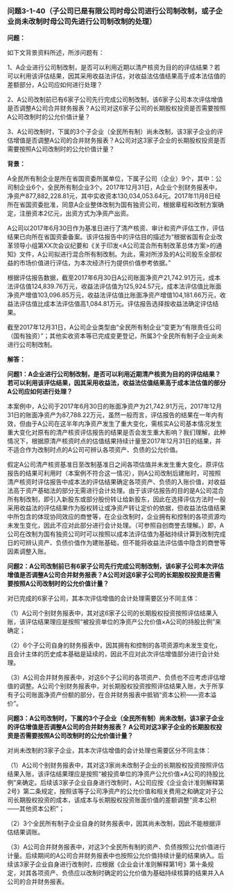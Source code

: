 ### 问题3-1-40（子公司已是有限公司时母公司进行公司制改制，或子企业尚未改制时母公司先进行公司制改制的处理）

**问题：**

如下文背景资料所述，所涉问题有：

1、A企业进行公司制改制，是否可以利用近期以清产核资为目的的评估结果？若可以利用该评估结果，因其采用收益法评估，对收益法估值结果高于成本法估值的差额部分，A公司应如何进行处理？

2、A公司改制前已有6家子公司先行完成公司制改制，该6家子公司本次评估增值是否调整A公司合并财务报表？A公司对这6家子公司的长期股权投资是否需要按照A公司改制时的公允价值计量？

3、A公司改制时，下属的3个子企业（全民所有制）尚未改制，该3家子企业的评估增值是否调整A公司的合并财务报表？A公司对这3家子企业的长期股权投资是否需要按照A公司改制时的公允价值计量？

**背景：**

A全民所有制企业是所在省国资委所属单位，下属子公司（企业）9个，其中：公司制企业6个，全民所有制企业3个。2017年12月31日，A企业个别财务报表中，净资产877,882,228.81元，其中实收资本130,034,053.64元。2017年11月8日经所在省国资委批准，同意A企业整体改制为国有独资公司，根据章程和改制方案确定，注册资本2亿元，出资方式为净资产出资。

A公司以2017年6月30日作为基准日进行了清产核资、审计和资产评估工作，评估结果已向所在省国资委备案。该评估报告中的评估目的描述为“根据省国有企业改革领导小组第XX次会议纪要和《关于印发\<A公司混合所有制改革总体方案\>的通知》文件，A公司拟进行混合所有制改制。为此，需对所涉及的A公司股东全部权益的市场价值进行评估，为本次经济行为提供价值参考依据。”

根据评估报告数据，截至2017年6月30日A公司账面净资产21,742.91万元，成本法评估值124,839.76万元，收益法评估值为125,924.57元，成本法评估值比账面净资产增值103,096.85万元，收益法评估值比账面净资产增值104,181.66万元，收益法评估值比成本法评估值高1,084.81万元。评估报告选择按收益法确定评估结果。

截至2017年12月31日，A公司企业类型由“全民所有制企业”变更为“有限责任公司（国有独资）”；其他实收资本等已完成变更登记，所属3个全民所有制子企业尚未进行公司制改制。

**解答：**

**问题1：A企业进行公司制改制，是否可以利用近期清产核资为目的的评估结果？若可以利用该评估结果，因其采用收益法，收益法估值结果高于成本法估值的部分A公司应如何进行处理？**

本案例中，A公司于2017年6月30日的账面净资产为21,742.91万元，2017年12月31日的账面净资产为87,788.22万元，虽然一般而言，评估报告的结果在一年内有效，但由于A公司在这半年内净资产发生了重大变化，需核实A公司基本情况发生重大变化对原有的清产核资评估报告的结果是否会发生重大影响？我们理解，此种情况下，根据原清产核资时点的估值结果持续计量至2017年12月31日的结果，并不适合作为改制时点的A公司可辨认各项资产、负债的公允价值。

假定A公司清产核资基准日至改制基准日之间各项估值并未发生重大变化，原评估报告的结果可利用时（本案例不符合这一情况），则A公司改制后建账时，可按照清产核资时评估报告中成本法的评估结果确定各项资产、负债的入账价值，对收益法高于资产基础法的部分无需进行会计处理。由于该评估报告的目的是A公司混合所有制改制，即引入新股东或部分股份转让给新股东，因此在选择评估方法时一般采用收益法的评估结果作为股权转让或净资产转让定价的依据，但收益法估值结果中所包含的体现协同效应的商誉等，在企业改制时，企业拥有和控制的各项资源均未发生变化，因此不应对此部分进行会计处理。（可参照自创商誉去理解。）即，A公司在改制为国有独资公司时可以按照以成本法评估值为基础持续计算到改制完成日的可辨认资产、负债价值作为建账基础，但不能将收益法评估值中隐含的商誉等因素调整入账。

**问题2：A公司改制前已有6家子公司先行完成公司制改制，该6家子公司本次评估增值是否调整A公司合并财务报表？A公司对这6家子公司的长期股权投资是否需要按照A公司改制时的公允价值计量？**

对已完成的6家子公司，其本次评估增值的会计处理需要区分不同主体：

（1）A公司个别财务报表中，其对这6家子公司的长期股权投资按照评估结果入账，该评估结果理应是按照“被投资单位的净资产公允价值×A公司的持股比例”来确定；

（2）6个子公司自身的财务报表中，因其拥有和控制的各项资源均未发生变化，且会计主体的历史成本基础是延续的，因此不应对此次评估增值部分进行会计处理。

（3）A公司合并财务报表中，对这6个子公司的各项资产、负债也不应考虑评估增值的调整。A公司个别财务报表中，对长期股权投资按照评估结果入账，大于所享有子公司账面净资产份额的部分，在合并财务报表中抵销“资本公积——资本溢价”。

**问题3：A公司改制时，下属的3个子企业（全民所有制）尚未改制，该3家子企业的评估增值是否调整A公司的合并财务报表？
A公司对这3家子企业的长期股权投资是否需要按照A公司改制时的公允价值计量？**

对尚未改制的3家子企业，其本次评估增值的会计处理也需要区分不同主体：

（1）A公司个别财务报表中，其对这3家尚未改制子企业的长期股权投资按照评估结果入账，该评估结果理应是按照“被投资单位的净资产公允价值×A公司的持股比例”来确定。后续该3家子企业自身进行改制时，A公司应按《企业会计准则解释第2号》第二条规定，按照该等子公司净资产的公允价值和相关费用之和确定对子公司长期股权投资的成本，该成本与长期股权投资账面价值的差额调整“资本公积——其他资本公积”；

（2）3个全民所有制子企业自身的财务报表中，因其尚未改制，因此不能根据评估结果调账。

（3）A公司合并财务报表中，对这3个全民所有制的资产、负债按照公允价值进行计量。后续期间的A公司合并财务报表中也按照公允价值持续计量的结果纳入。后续该3家子企业自身进行改制时，应根据《企业会计准则解释第1号》第十条规定，对其各项资产、负债应以改制时确定的公允价值为基础持续核算的结果并入A公司的合并财务报表。
